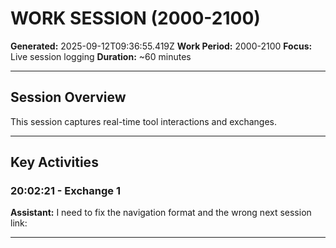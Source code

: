 # WORK SESSION (2000-2100)

**Generated:** 2025-09-12T09:36:55.419Z
**Work Period:** 2000-2100
**Focus:** Live session logging
**Duration:** ~60 minutes

---

## Session Overview

This session captures real-time tool interactions and exchanges.

---

## Key Activities

### 20:02:21 - Exchange 1

**Assistant:** I need to fix the navigation format and the wrong next session link:

---

